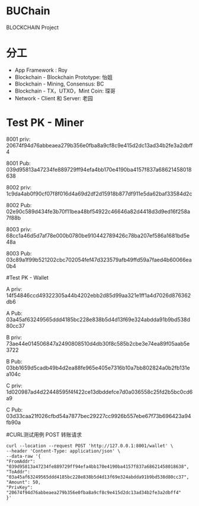 # BUChain
BLOCKCHAIN Project

# 分工
- App Framework  : Roy
- Blockchain - Blockchain Prototype: 怡姐
- Blockchain - Mining, Consensus: BC
- Blockchain - TX，UTXO，Mint Coin: 琛哥 
- Network - Client 和 Server: 老园

# Test PK - Miner
8001 priv: 20674f94d76abbeaea279b356e0fba8a9cf8c9e415d2dc13ad34b2fe3a2dbff4

8001 Pub: 039d95813a47234fe889729ff94efa4bb170e4190ba4157f837a68621458018638

8002 priv: 1c9da4ab0f90cf07f8f016d4a69d2df2d15918b877df911e5da62baf33584d2c

8002 Pub: 02e90c589d434fe3b70f11bea48bf54922c46646a82d4418d3d9ed16f258a7f88b

8003 priv: 68cc1a46d5d7af78e000b0780be910442789426c78ba207ef586a1681bd5e48a

8003 Pub: 03c89a1f99b521202cbc702054fef47d323579afb49ffd59a7faed4b60066ea0b4

#Test PK - Wallet 

A priv: 14f54846ccd49322305a44b4202ebb2d85d99aa321e1ff1a4d7026d876362db6

A Pub: 03a45af63249565ddd4185bc228e838b5d4d13f69e324abdda91b9bd538d80cc37

B priv: 73ae44e014506847a2490808510d4db30f8c585b2cbe3e74ea89f05aab5e3722

B Pub: 03bb1659d5cadb49b4d2ea88fe965e405e7316b10a7bb802824a0b2fb131ea104c

C priv: 1d020987ad4d22448595f4f422ce13dbddefce7d0a036558c25fd2b5bc0cd6a9

C Pub: 03d33caa21f026cfbd54a7877bec29227cc9926b557ebe67f73b696423a94fb90a



#CURL测试用例
POST 转账请求
```
curl --location --request POST 'http://127.0.0.1:8001/wallet' \
--header 'Content-Type: application/json' \
--data-raw '{
"FromAddr": "039d95813a47234fe889729ff94efa4bb170e4190ba4157f837a68621458018638",
"ToAddr": "03a45af63249565ddd4185bc228e838b5d4d13f69e324abdda91b9bd538d80cc37",
"Amount": 50,
"PrivKey": "20674f94d76abbeaea279b356e0fba8a9cf8c9e415d2dc13ad34b2fe3a2dbff4"
}'
```
